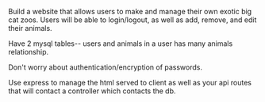Build a website that allows users to make and manage their own exotic big cat zoos.  Users will be able to login/logout, as well as add, remove, and edit their animals.

Have 2 mysql tables-- users and animals in a user has many animals relationship.

Don't worry about authentication/encryption of passwords.

Use express to manage the html served to client as well as your api routes that will contact a controller which contacts the db.
